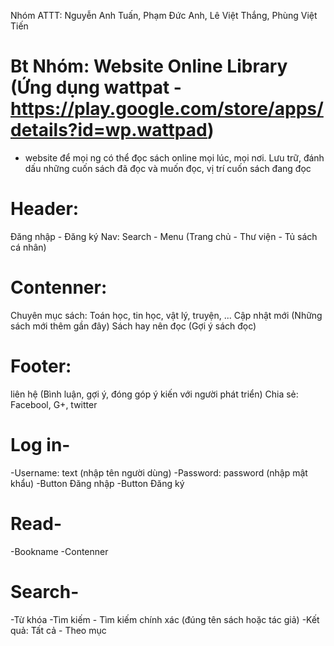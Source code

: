 Nhóm ATTT: Nguyễn Anh Tuấn, Phạm Đức Anh, Lê Việt Thắng, Phùng Việt Tiến
# Bt Nhóm: Website Online Library (Ứng dụng wattpat - https://play.google.com/store/apps/details?id=wp.wattpad)
 - website để mọi ng có thể đọc sách online mọi lúc, mọi nơi. Lưu trữ, đánh dấu những cuốn sách đã đọc và muốn đọc, vị trí cuốn sách đang đọc

<!-- Home -->
# Header:
 Đăng nhập - Đăng ký
 Nav: Search - Menu (Trang chủ - Thư viện - Tủ sách cá nhân)

# Contenner:
 Chuyên mục sách: Toán học, tin học, vật lý, truyện, ...
 Cập nhật mới (Những sách mới thêm gần đây)
 Sách hay nên đọc (Gợi ý sách đọc)

# Footer:
 liên hệ (Bình luận, gợi ý, đóng góp ý kiến với người phát triển)
 Chia sẻ: Facebool, G+, twitter
<!-- Home -->

# Log in-
-Username: text (nhập tên người dùng)
-Password: password (nhập mật khẩu)
-Button Đăng nhập
-Button Đăng ký
<!-- Log in -->

# Read-
-Bookname
-Contenner
<!-- Read -->

# Search-
-Từ khóa
-Tìm kiếm - Tìm kiếm chính xác (đúng tên sách hoặc tác giả)
-Kết quả: Tất cả - Theo mục
<!-- Search -->
